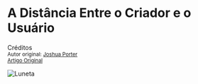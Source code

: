 A Distância Entre o Criador e o Usuário
=======================================
Créditos<br/>
<small>Autor original: [Joshua Porter](http://52weeksofux.com/)<br/>[Artigo Original](http://52weeksofux.com/post/800723783/the-distance-between-maker-and-user)</small>

![Luneta](http://media.tumblr.com/tumblr_l5f8k3YSU41qz8ohs.png "Luneta")

